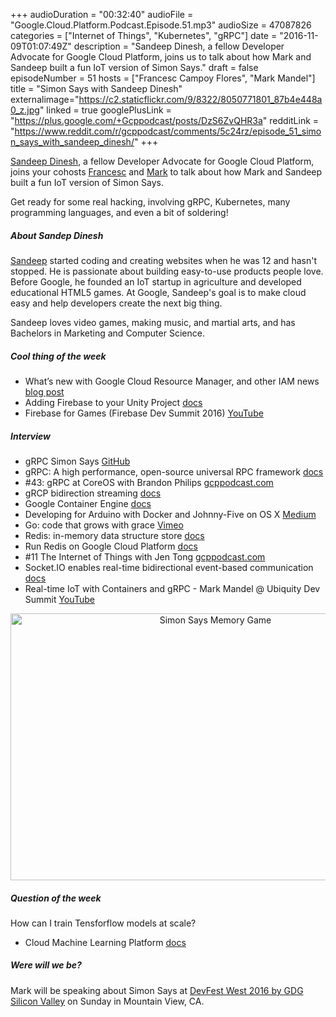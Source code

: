 +++
audioDuration = "00:32:40"
audioFile = "Google.Cloud.Platform.Podcast.Episode.51.mp3"
audioSize = 47087826
categories = ["Internet of Things", "Kubernetes", "gRPC"]
date = "2016-11-09T01:07:49Z"
description = "Sandeep Dinesh, a fellow Developer Advocate for Google Cloud Platform, joins us to talk about how Mark and Sandeep built a fun IoT version of Simon Says."
draft = false
episodeNumber = 51
hosts = ["Francesc Campoy Flores", "Mark Mandel"]
title = "Simon Says with Sandeep Dinesh"
externalimage="https://c2.staticflickr.com/9/8322/8050771801_87b4e448a0_z.jpg"
linked = true
googlePlusLink = "https://plus.google.com/+Gcppodcast/posts/DzS6ZvQHR3a"
redditLink = "https://www.reddit.com/r/gcppodcast/comments/5c24rz/episode_51_simon_says_with_sandeep_dinesh/"
+++

[Sandeep Dinesh](https://twitter.com/sandeepdinesh), a fellow Developer Advocate for Google Cloud Platform,
joins your cohosts [Francesc](https://twitter.com/francesc) and [Mark](https://twitter.com/Neurotic)
to talk about how Mark and Sandeep built a fun IoT version of Simon Says.

Get ready for some real hacking, involving gRPC, Kubernetes, many programming languages, and even a bit of
soldering!

<!--more-->

##### About Sandep Dinesh

[Sandeep](https://twitter.com/sandeepdinesh) started coding and creating websites when he was 12 and
hasn't stopped. He is passionate about building easy-to-use products people love. Before Google,
he founded an IoT startup in agriculture and developed educational HTML5 games. At Google,
Sandeep's goal is to make cloud easy and help developers create the next big thing.

Sandeep loves video games, making music, and martial arts, and has Bachelors in Marketing and Computer Science.

##### Cool thing of the week

- What’s new with Google Cloud Resource Manager, and other IAM news [blog post](https://cloudplatform.googleblog.com/2016/10/whats-new-with-Google-Cloud-Resource-Manager-and-other-IAM-news.html)
- Adding Firebase to your Unity Project [docs](https://firebase.google.com/docs/unity/setup)
- Firebase for Games (Firebase Dev Summit 2016) [YouTube](https://www.youtube.com/watch?v=KClYcPjZL_k)

##### Interview

- gRPC Simon Says [GitHub](https://github.com/grpc-ecosystem/grpc-simon-says)
- gRPC: A high performance, open-source universal RPC framework [docs](http://www.grpc.io/)
- #43: gRPC at CoreOS with Brandon Philips [gcppodcast.com](https://gcppodcast.com/post/episode-43-grpc-with-brandon-philips/)
- gRCP bidirection streaming [docs](http://www.grpc.io/docs/guides/concepts.html#bidirectional-streaming-rpc)
- Google Container Engine [docs](https://cloud.google.com/container-engine/)
- Developing for Arduino with Docker and Johnny-Five on OS X [Medium](https://medium.com/google-cloud/developing-for-arduino-with-docker-and-johnny-five-on-osx-cc6813ae6e9d#.wysydp5m6)
- Go: code that grows with grace [Vimeo](https://vimeo.com/53221560)
- Redis: in-memory data structure store [docs](http://redis.io/)
- Run Redis on Google Cloud Platform [docs](https://cloud.google.com/nodejs/resources/databases/redis)
- #11 The Internet of Things with Jen Tong [gcppodcast.com](https://gcppodcast.com/post/episode-11-internet-of-things-with-jen-tong/)
- Socket.IO enables real-time bidirectional event-based communication [docs](http://socket.io/)
- Real-time IoT with Containers and gRPC  - Mark Mandel @ Ubiquity Dev Summit [YouTube](https://www.youtube.com/watch?v=nz-LcdoMYWA)

<div style="text-align: center">
  <a data-flickr-embed="true" data-footer="true"  href="https://www.flickr.com/photos/toywhirl/8050771801" title="Simon Says Memory Game">
    <img src="https://c2.staticflickr.com/9/8322/8050771801_87b4e448a0_z.jpg" width="640" height="427" alt="Simon Says Memory Game">
  </a>
  <script async src="//embedr.flickr.com/assets/client-code.js" charset="utf-8"></script>
</div>

##### Question of the week

How can I train Tensforflow models at scale?
- Cloud Machine Learning Platform [docs](https://cloud.google.com/products/machine-learning)



##### Were will we be?

Mark will be speaking about Simon Says at [DevFest West 2016 by GDG Silicon Valley](https://www.eventbrite.com/e/devfest-west-2016-tickets-28134010583)
on Sunday in Mountain View, CA.